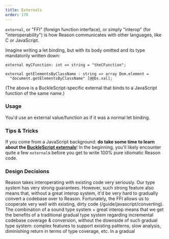 ```yaml
---
title: Externals
order: 170
---
```


`external`, or "FFI" (foreign function interface), or simply "interop" (for "interoperability") is how Reason communicates with other languages, like C or JavaScript.

Imagine writing a let binding, but with its body omitted and its type mandatorily written down:

```reason
external myCFunction: int => string = "theCFunction";
```

```reason
external getElementsByClassName : string => array Dom.element =
  "document.getElementsByClassName" [@@bs.val];
```

(The above is a BuckleScript-specific external that binds to a JavaScript function of the same name.)

### Usage

You'd use an external value/function as if it was a normal let binding.

### Tips & Tricks

If you come from a JavaScript background: **do take some time to learn about the [BuckleScript externals](http://bucklescript.github.io/bucklescript/Manual.html#_binding_to_simple_js_functions_values)**! In the beginning, you'll likely encounter quite a few `external`s before you get to write 100% pure idiomatic Reason code.

### Design Decisions

Reason takes interoperating with existing code very seriously. Our type system has very strong guarantees. However, such strong feature also means that, without a great interop system, it'd be very hard to gradually convert a codebase over to Reason. Fortunately, the FFI allows us to cooperate very well with existing, dirty code (/guide/javascript/converting). The combination of a sound type system + great interop means that we get the benefits of a traditional gradual type system regarding incremental codebase coverage & conversion, without the downside of such gradual type system: complex features to support existing patterns, slow analysis, diminishing return in terms of type coverage, etc. In a gradual
